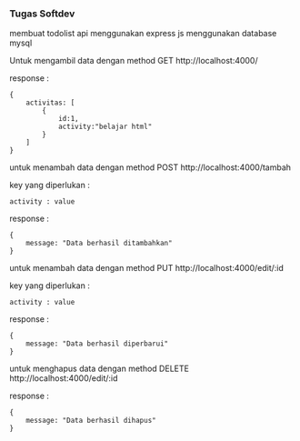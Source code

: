 ### Tugas Softdev
membuat todolist api menggunakan express js
menggunakan database mysql


Untuk mengambil data dengan method GET
http://localhost:4000/

response :
```
{
    activitas: [
        {
            id:1,
            activity:"belajar html"
        }
    ]
}
```

untuk menambah data dengan method POST
http://localhost:4000/tambah

key yang diperlukan :
```
activity : value
```

response :
```
{
    message: "Data berhasil ditambahkan"
}
```

untuk menambah data dengan method PUT
http://localhost:4000/edit/:id

key yang diperlukan :
```
activity : value
```

response :
```
{
    message: "Data berhasil diperbarui"
}
```

untuk menghapus data dengan method DELETE
http://localhost:4000/edit/:id

response :
```
{
    message: "Data berhasil dihapus"
}
```
